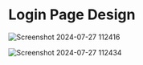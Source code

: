 # Login Page Design

![Screenshot 2024-07-27 112416](https://github.com/user-attachments/assets/1e641e3e-0799-46eb-90e4-2e72fb798f01)

![Screenshot 2024-07-27 112434](https://github.com/user-attachments/assets/de887267-2d5c-4be4-8aa7-2618d38e5969)
